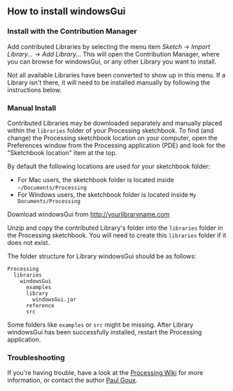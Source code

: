 ## How to install windowsGui

### Install with the Contribution Manager

Add contributed Libraries by selecting the menu item _Sketch_ → _Import Library..._ → _Add Library..._ This will open the Contribution Manager, where you can browse for windowsGui, or any other Library you want to install.

Not all available Libraries have been converted to show up in this menu. If a Library isn't there, it will need to be installed manually by following the instructions below.

### Manual Install

Contributed Libraries may be downloaded separately and manually placed within the `libraries` folder of your Processing sketchbook. To find (and change) the Processing sketchbook location on your computer, open the Preferences window from the Processing application (PDE) and look for the "Sketchbook location" item at the top.

By default the following locations are used for your sketchbook folder: 
  * For Mac users, the sketchbook folder is located inside `~/Documents/Processing` 
  * For Windows users, the sketchbook folder is located inside `My Documents/Processing`

Download windowsGui from http://yourlibraryname.com

Unzip and copy the contributed Library's folder into the `libraries` folder in the Processing sketchbook. You will need to create this `libraries` folder if it does not exist.

The folder structure for Library windowsGui should be as follows:

```
Processing
  libraries
    windowsGui
      examples
      library
        windowsGui.jar
      reference
      src
```
             
Some folders like `examples` or `src` might be missing. After Library windowsGui has been successfully installed, restart the Processing application.

### Troubleshooting

If you're having trouble, have a look at the [Processing Wiki](https://github.com/processing/processing/wiki/How-to-Install-a-Contributed-Library) for more information, or contact the author [Paul Goux](http://yoururl.com).
